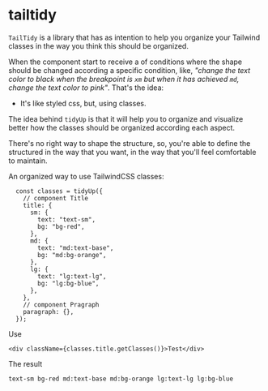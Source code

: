 # tailtidy
`TailTidy` is a library that has as intention to help you organize your Tailwind classes in the way you think this should be organized.

When the component start to receive a of conditions where the shape should be changed according a specific condition, like, *"change the text
color to black when the breakpoint is `xm` but when it has achieved `md`, change the text color to pink"*. That's the idea:
- It's like styled css, but, using classes.

The idea behind `tidyUp` is that it will help you to organize and visualize better how the classes should be organized
according each aspect.

There's no right way to shape the structure, so, you're able to define the structured in the way that you want, in the way that
you'll feel comfortable to maintain.

An organized way to use TailwindCSS classes:
````
  const classes = tidyUp({
    // component Title
    title: {
      sm: {
        text: "text-sm",
        bg: "bg-red",
      },
      md: {
        text: "md:text-base",
        bg: "md:bg-orange",
      },
      lg: {
        text: "lg:text-lg",
        bg: "lg:bg-blue",
      },
    },
    // component Pragraph
    paragraph: {},
  });

````

Use

````
<div className={classes.title.getClasses()}>Test</div>
````

The result
````
text-sm bg-red md:text-base md:bg-orange lg:text-lg lg:bg-blue
````


